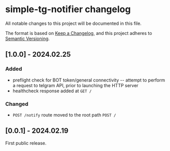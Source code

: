 # simple-tg-notifier changelog

All notable changes to this project will be documented in this file.

The format is based on [Keep a Changelog](https://keepachangelog.com/en/1.1.0/),
and this project adheres to [Semantic Versioning](https://semver.org/spec/v2.0.0.html).

## [1.0.0] - 2024.02.25
### Added
- preflight check for BOT token/general connectivity -- attempt to perform a request 
  to telgram API, prior to launching the HTTP server
- healthcheck response added at `GET /`
### Changed
- `POST /notify` route moved to the root path `POST /`

## [0.0.1] - 2024.02.19
First public release.